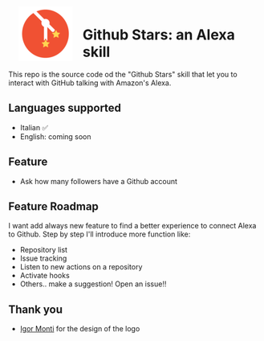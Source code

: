 <p align="center" style="float:left; margin: 0 20px;">
    <img
      alt="Github Stars Logo"
      src="./logo/small.png"
    />
</p>

# Github Stars: an Alexa skill

This repo is the source code od the "Github Stars" skill that let you to interact with GitHub talking with Amazon's Alexa.


## Languages supported

+ Italian :white_check_mark:
+ English: coming soon


## Feature

+ Ask how many followers have a Github account


## Feature Roadmap

I want add always new feature to find a better experience to connect Alexa to Github.
Step by step I'll introduce more function like:

+ Repository list
+ Issue tracking
+ Listen to new actions on a repository
+ Activate hooks
+ Others.. make a suggestion! Open an issue!!

## Thank you

+ [Igor Monti](mailto:igormonty@gmail.com) for the design of the logo
